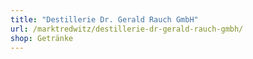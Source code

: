 ```yaml
---
title: "Destillerie Dr. Gerald Rauch GmbH"
url: /marktredwitz/destillerie-dr-gerald-rauch-gmbh/
shop: Getränke
---
```

